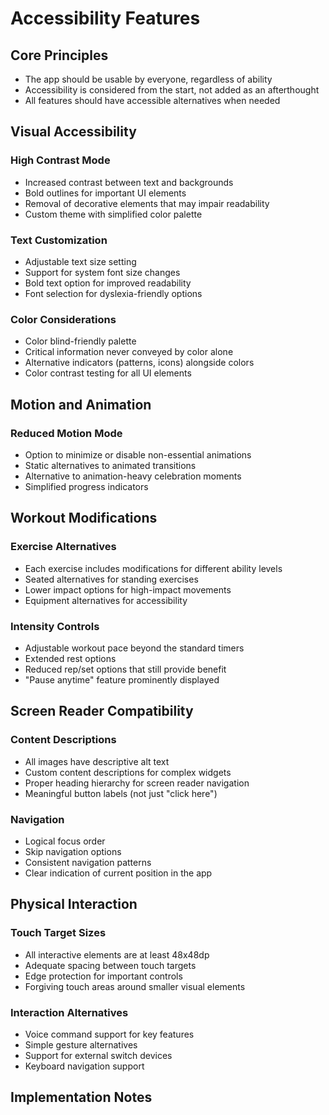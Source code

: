 # Accessibility Features

## Core Principles
- The app should be usable by everyone, regardless of ability
- Accessibility is considered from the start, not added as an afterthought
- All features should have accessible alternatives when needed

## Visual Accessibility

### High Contrast Mode
- Increased contrast between text and backgrounds
- Bold outlines for important UI elements
- Removal of decorative elements that may impair readability
- Custom theme with simplified color palette

### Text Customization
- Adjustable text size setting
- Support for system font size changes
- Bold text option for improved readability
- Font selection for dyslexia-friendly options

### Color Considerations
- Color blind-friendly palette
- Critical information never conveyed by color alone
- Alternative indicators (patterns, icons) alongside colors
- Color contrast testing for all UI elements

## Motion and Animation

### Reduced Motion Mode
- Option to minimize or disable non-essential animations
- Static alternatives to animated transitions
- Alternative to animation-heavy celebration moments
- Simplified progress indicators

## Workout Modifications

### Exercise Alternatives
- Each exercise includes modifications for different ability levels
- Seated alternatives for standing exercises
- Lower impact options for high-impact movements
- Equipment alternatives for accessibility

### Intensity Controls
- Adjustable workout pace beyond the standard timers
- Extended rest options
- Reduced rep/set options that still provide benefit
- "Pause anytime" feature prominently displayed

## Screen Reader Compatibility

### Content Descriptions
- All images have descriptive alt text
- Custom content descriptions for complex widgets
- Proper heading hierarchy for screen reader navigation
- Meaningful button labels (not just "click here")

### Navigation
- Logical focus order
- Skip navigation options
- Consistent navigation patterns
- Clear indication of current position in the app

## Physical Interaction

### Touch Target Sizes
- All interactive elements are at least 48x48dp
- Adequate spacing between touch targets
- Edge protection for important controls
- Forgiving touch areas around smaller visual elements

### Interaction Alternatives
- Voice command support for key features
- Simple gesture alternatives
- Support for external switch devices
- Keyboard navigation support

## Implementation Notes
